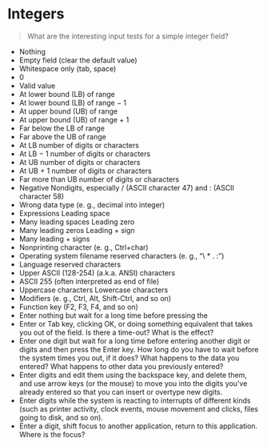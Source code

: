 # Integers

> What are the interesting input tests for a simple integer field?

- Nothing
- Empty field (clear the default value)
- Whitespace only (tab, space)
- 0
- Valid value
- At lower bound (LB) of range
- At lower bound (LB) of range − 1
- At upper bound (UB) of range
- At upper bound (UB) of range + 1
- Far below the LB of range
- Far above the UB of range
- At LB number of digits or characters
- At LB − 1 number of digits or characters
- At UB number of digits or characters
- At UB + 1 number of digits or characters
- Far more than UB number of digits or characters
- Negative Nondigits, especially / (ASCII character 47) and : (ASCII character 58)
- Wrong data type (e. g., decimal into integer)
- Expressions Leading space
- Many leading spaces Leading zero
- Many leading zeros Leading + sign
- Many leading + signs
- Nonprinting character (e. g., Ctrl+char)
- Operating system filename reserved characters (e. g., “\ * . :”)
- Language reserved characters
- Upper ASCII (128-254) (a.k.a. ANSI) characters
- ASCII 255 (often interpreted as end of file)
- Uppercase characters Lowercase characters
- Modifiers (e. g., Ctrl, Alt, Shift-Ctrl, and so on)
- Function key (F2, F3, F4, and so on)
- Enter nothing but wait for a long time before pressing the
- Enter or Tab key, clicking OK, or doing something equivalent that takes you out of the field. Is there a time-out? What is the effect?
- Enter one digit but wait for a long time before entering another digit or digits and then press the Enter key. How long do you have to wait before the system times you out, if it does? What happens to the data you entered? What happens to other data you previously entered?
- Enter digits and edit them using the backspace key, and delete them, and use arrow keys (or the mouse) to move you into the digits you’ve already entered so that you can insert or overtype new digits.
- Enter digits while the system is reacting to interrupts of different kinds (such as printer activity, clock events, mouse movement and clicks, files going to disk, and so on).
- Enter a digit, shift focus to another application, return to this application. Where is the focus?
